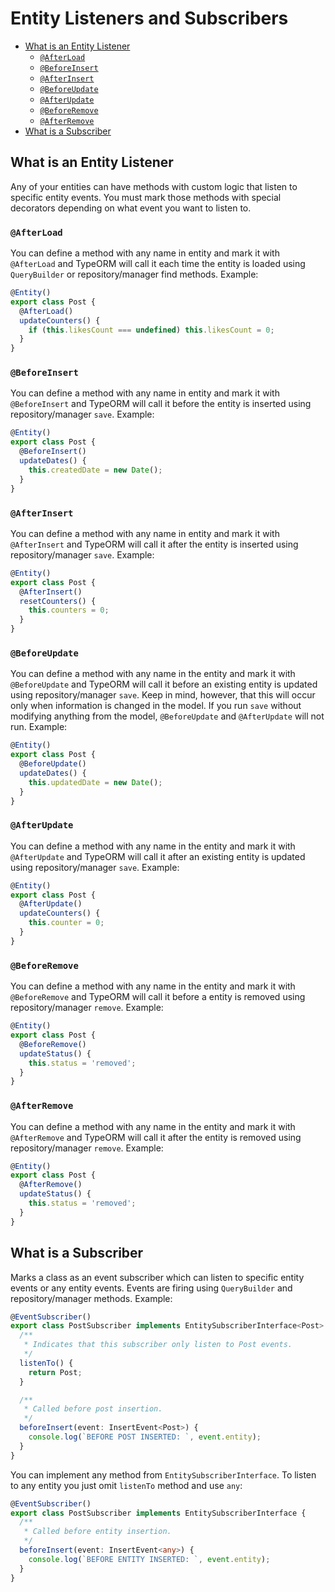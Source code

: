 # Entity Listeners and Subscribers

- [What is an Entity Listener](#what-is-an-entity-listener)
  - [`@AfterLoad`](#afterload)
  - [`@BeforeInsert`](#beforeinsert)
  - [`@AfterInsert`](#afterinsert)
  - [`@BeforeUpdate`](#beforeupdate)
  - [`@AfterUpdate`](#afterupdate)
  - [`@BeforeRemove`](#beforeremove)
  - [`@AfterRemove`](#afterremove)
- [What is a Subscriber](#what-is-a-subscriber)

## What is an Entity Listener

Any of your entities can have methods with custom logic that listen to specific entity events.
You must mark those methods with special decorators depending on what event you want to listen to.

### `@AfterLoad`

You can define a method with any name in entity and mark it with `@AfterLoad`
and TypeORM will call it each time the entity
is loaded using `QueryBuilder` or repository/manager find methods.
Example:

```typescript
@Entity()
export class Post {
  @AfterLoad()
  updateCounters() {
    if (this.likesCount === undefined) this.likesCount = 0;
  }
}
```

### `@BeforeInsert`

You can define a method with any name in entity and mark it with `@BeforeInsert`
and TypeORM will call it before the entity is inserted using repository/manager `save`.
Example:

```typescript
@Entity()
export class Post {
  @BeforeInsert()
  updateDates() {
    this.createdDate = new Date();
  }
}
```

### `@AfterInsert`

You can define a method with any name in entity and mark it with `@AfterInsert`
and TypeORM will call it after the entity is inserted using repository/manager `save`.
Example:

```typescript
@Entity()
export class Post {
  @AfterInsert()
  resetCounters() {
    this.counters = 0;
  }
}
```

### `@BeforeUpdate`

You can define a method with any name in the entity and mark it with `@BeforeUpdate`
and TypeORM will call it before an existing entity is updated using repository/manager `save`. Keep in mind, however, that this will occur only when information is changed in the model. If you run `save` without modifying anything from the model, `@BeforeUpdate` and `@AfterUpdate` will not run.
Example:

```typescript
@Entity()
export class Post {
  @BeforeUpdate()
  updateDates() {
    this.updatedDate = new Date();
  }
}
```

### `@AfterUpdate`

You can define a method with any name in the entity and mark it with `@AfterUpdate`
and TypeORM will call it after an existing entity is updated using repository/manager `save`.
Example:

```typescript
@Entity()
export class Post {
  @AfterUpdate()
  updateCounters() {
    this.counter = 0;
  }
}
```

### `@BeforeRemove`

You can define a method with any name in the entity and mark it with `@BeforeRemove`
and TypeORM will call it before a entity is removed using repository/manager `remove`.
Example:

```typescript
@Entity()
export class Post {
  @BeforeRemove()
  updateStatus() {
    this.status = 'removed';
  }
}
```

### `@AfterRemove`

You can define a method with any name in the entity and mark it with `@AfterRemove`
and TypeORM will call it after the entity is removed using repository/manager `remove`.
Example:

```typescript
@Entity()
export class Post {
  @AfterRemove()
  updateStatus() {
    this.status = 'removed';
  }
}
```

## What is a Subscriber

Marks a class as an event subscriber which can listen to specific entity events or any entity events.
Events are firing using `QueryBuilder` and repository/manager methods.
Example:

```typescript
@EventSubscriber()
export class PostSubscriber implements EntitySubscriberInterface<Post> {
  /**
   * Indicates that this subscriber only listen to Post events.
   */
  listenTo() {
    return Post;
  }

  /**
   * Called before post insertion.
   */
  beforeInsert(event: InsertEvent<Post>) {
    console.log(`BEFORE POST INSERTED: `, event.entity);
  }
}
```

You can implement any method from `EntitySubscriberInterface`.
To listen to any entity you just omit `listenTo` method and use `any`:

```typescript
@EventSubscriber()
export class PostSubscriber implements EntitySubscriberInterface {
  /**
   * Called before entity insertion.
   */
  beforeInsert(event: InsertEvent<any>) {
    console.log(`BEFORE ENTITY INSERTED: `, event.entity);
  }
}
```
